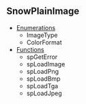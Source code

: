 ## SnowPlainImage  
* [Enumerations](Enumerations.md)  
    * ImageType  
    * ColorFormat  
* [Functions](Functions.md)  
    * spGetError  
    * spLoadImage  
    * spLoadPng  
    * spLoadBmp  
    * spLoadTga  
    * spLoadJpeg  